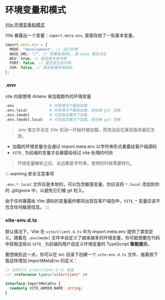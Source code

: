 # 环境变量和模式

[Vite 环境变量和模式](https://cn.vitejs.dev/guide/env-and-mode)

Vite 暴露出一个变量：`import.meta.env`, 里面存放了一些基本变量。

```ts
import.meta.env = {
  MODE: "development", // 运行环境
  BASE_URL: "/", // 部署基本URL，由 base 属性决定
  DEV: true, // 是否是开发环境
  PORT: false, // 是否是生成环境
  SSR: false, // 是否是服务端渲染
};
```

### .env

vite 内部使用 dotenv 来加载额外的环境变量

```bash
.env                # 所有情况下都会加载
.env.local          # 所有情况下都会加载，但会被 git 忽略
.env.[mode]         # 只在指定模式下加载
.env.[mode].local   # 只在指定模式下加载，但会被 git 忽略
```

> .env 类文件会在 Vite 启动一开始时被加载，而改动会在重启服务器后生效。

- 加载的环境变量也会通过 import.meta.env 以字符串形式暴露给客户端源码
- `VITE_` 为前缀的变量才会暴露给经过 vite 处理的代码

> 环境变量解析之后，永远都是字符串，使用的时候需要转化。

::: warning 安全注意事项

`.env.*.local` 文件应是本地的，可以包含敏感变量。你应该将 `*.local` 添加到你的 .gitignore 中，以避免它们被 git 检入。

由于任何暴露给 Vite 源码的变量最终都将出现在客户端包中，`VITE_*` 变量应该不包含任何敏感信息。
:::

### vite-env.d.ts

默认情况下，Vite 在 `vite/client.d.ts` 中为 import.meta.env 提供了类型定义。随着在 `.env[mode]` 文件中自定义了越来越多的环境变量，你可能想要在代码中获取这些以 `VITE_` 为前缀的用户自定义环境变量的 TypeScript **智能提示**。

要想做到这一点，你可以在 src 目录下创建一个 `vite-env.d.ts` 文件，接着按下面这样增加 ImportMetaEnv 的定义：

```ts
// 也许引入 vite/client.d.ts 类型
/// <reference types="vite/client" />

interface ImportMetaEnv {
  readonly VITE_ADMIN_NAME: string;
}
```
